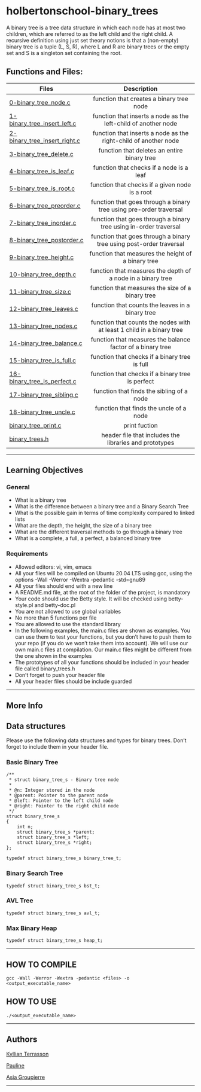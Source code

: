 # holbertonschool-binary_trees

A binary tree is a tree data structure in which each node has at most two children, which are referred to as the left child and the right child. A recursive definition using just set theory notions is that a (non-empty) binary tree is a tuple (L, S, R), where L and R are binary trees or the empty set and S is a singleton set containing the root.


## Functions and Files:


| **Files**  | **Description** |
| ------------- |:-------------:|
| [0-binary_tree_node.c](https://github.com/Kiki3165/holbertonschool-binary_trees/blob/main/0-binary_tree_node.c) | function that creates a binary tree node |
| [1-binary_tree_insert_left.c](https://github.com/Kiki3165/holbertonschool-binary_trees/blob/main/1-binary_tree_insert_left.c)| function that inserts a node as the left-child of another node |
| [2-binary_tree_insert_right.c](https://github.com/Kiki3165/holbertonschool-binary_trees/blob/main/2-binary_tree_insert_right.c) | function that inserts a node as the right-child of another node |
| [3-binary_tree_delete.c](https://github.com/Kiki3165/holbertonschool-binary_trees/blob/main/3-binary_tree_delete.c) | function that deletes an entire binary tree |
| [4-binary_tree_is_leaf.c](https://github.com/Kiki3165/holbertonschool-binary_trees/blob/main/4-binary_tree_is_leaf.c) | function that checks if a node is a leaf |
| [5-binary_tree_is_root.c](https://github.com/Kiki3165/holbertonschool-binary_trees/blob/main/5-binary_tree_is_root.c) | function that checks if a given node is a root |
| [6-binary_tree_preorder.c](https://github.com/Kiki3165/holbertonschool-binary_trees/blob/main/6-binary_tree_preorder.c) | function that goes through a binary tree using pre-order traversal |
| [7-binary_tree_inorder.c](https://github.com/Kiki3165/holbertonschool-binary_trees/blob/main/7-binary_tree_inorder.c) | function that goes through a binary tree using in-order traversal |
| [8-binary_tree_postorder.c](https://github.com/Kiki3165/holbertonschool-binary_trees/blob/main/8-binary_tree_postorder.c) | function that goes through a binary tree using post-order traversal |
| [9-binary_tree_height.c](https://github.com/Kiki3165/holbertonschool-binary_trees/blob/main/9-binary_tree_height.c) | function that measures the height of a binary tree |
| [10-binary_tree_depth.c](https://github.com/Kiki3165/holbertonschool-binary_trees/blob/main/10-binary_tree_depth.c) | function that measures the depth of a node in a binary tree |
| [11-binary_tree_size.c](https://github.com/Kiki3165/holbertonschool-binary_trees/blob/main/11-binary_tree_size.c) | function that measures the size of a binary tree |
| [12-binary_tree_leaves.c](https://github.com/Kiki3165/holbertonschool-binary_trees/blob/main/12-binary_tree_leaves.c) | function that counts the leaves in a binary tree |
| [13-binary_tree_nodes.c](https://github.com/Kiki3165/holbertonschool-binary_trees/blob/main/13-binary_tree_nodes.c) | function that counts the nodes with at least 1 child in a binary tree |
| [14-binary_tree_balance.c](https://github.com/Kiki3165/holbertonschool-binary_trees/blob/main/14-binary_tree_balance.c) | function that measures the balance factor of a binary tree |
| [15-binary_tree_is_full.c](https://github.com/Kiki3165/holbertonschool-binary_trees/blob/main/15-binary_tree_is_full.c) | function that checks if a binary tree is full |
| [16-binary_tree_is_perfect.c](https://github.com/Kiki3165/holbertonschool-binary_trees/blob/main/16-binary_tree_is_perfect.c) | function that checks if a binary tree is perfect |
| [17-binary_tree_sibling.c](https://github.com/Kiki3165/holbertonschool-binary_trees/blob/main/17-binary_tree_sibling.c) | function that finds the sibling of a node |
| [18-binary_tree_uncle.c](https://github.com/Kiki3165/holbertonschool-binary_trees/blob/main/18-binary_tree_uncle.c) | function that finds the uncle of a node |
| [binary_tree_print.c](https://github.com/Kiki3165/holbertonschool-binary_trees/blob/main/binary_tree_print.c) | print fuction |
| [binary_trees.h](https://github.com/Kiki3165/holbertonschool-binary_trees/blob/main/binary_trees.h) | header file that includes the libraries and prototypes |

***

## Learning Objectives


### General

* What is a binary tree
* What is the difference between a binary tree and a Binary Search Tree
* What is the possible gain in terms of time complexity compared to linked lists
* What are the depth, the height, the size of a binary tree
* What are the different traversal methods to go through a binary tree
* What is a complete, a full, a perfect, a balanced binary tree

### Requirements

* Allowed editors: vi, vim, emacs
* All your files will be compiled on Ubuntu 20.04 LTS using gcc, using the options -Wall -Werror -Wextra -pedantic -std=gnu89
* All your files should end with a new line
* A README.md file, at the root of the folder of the project, is mandatory
* Your code should use the Betty style. It will be checked using betty-style.pl and betty-doc.pl
* You are not allowed to use global variables
* No more than 5 functions per file
* You are allowed to use the standard library
* In the following examples, the main.c files are shown as examples. You can use them to test your functions, but you don’t have to push them to your repo (if you do we won’t take them into account). We will use our own main.c files at compilation. Our main.c files might be different from the one shown in the examples
* The prototypes of all your functions should be included in your header file called binary_trees.h
* Don’t forget to push your header file
* All your header files should be include guarded

***

## More Info


## Data structures

Please use the following data structures and types for binary trees. Don’t forget to include them in your header file.

### Basic Binary Tree

```
/**
 * struct binary_tree_s - Binary tree node
 *
 * @n: Integer stored in the node
 * @parent: Pointer to the parent node
 * @left: Pointer to the left child node
 * @right: Pointer to the right child node
 */
struct binary_tree_s
{
    int n;
    struct binary_tree_s *parent;
    struct binary_tree_s *left;
    struct binary_tree_s *right;
};

typedef struct binary_tree_s binary_tree_t;
```
### Binary Search Tree
```
typedef struct binary_tree_s bst_t;
```
### AVL Tree
```
typedef struct binary_tree_s avl_t;
```
### Max Binary Heap
```
typedef struct binary_tree_s heap_t;
```
***

## HOW TO COMPILE

    gcc -Wall -Werror -Wextra -pedantic <files> -o <output_executable_name>

## HOW TO USE

    ./<output_executable_name>
    
***

## Authors


[Kyllian Terrasson](https://github.com/Kiki3165)

[Pauline ](https://github.com/paulinepar)

[Asia Groupierre](https://github.com/AsiaGrpr)

***

